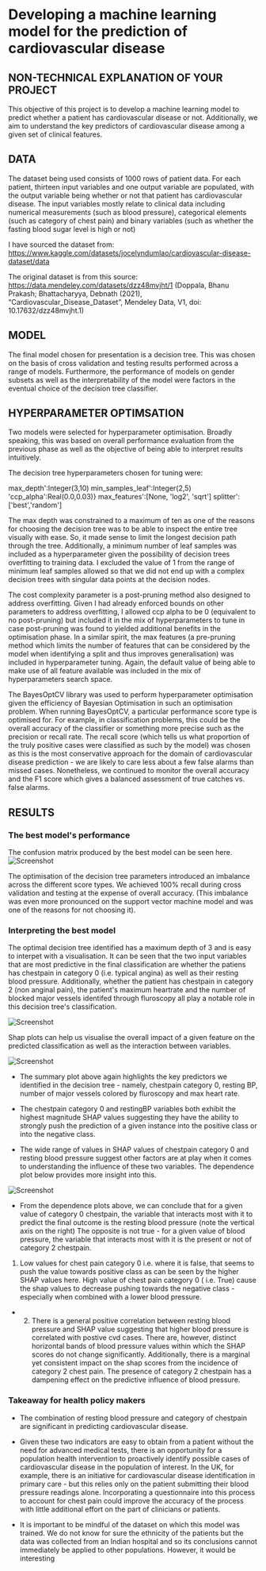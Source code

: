 # Developing a machine learning model for the prediction of cardiovascular disease


## NON-TECHNICAL EXPLANATION OF YOUR PROJECT
This objective of this project is to develop a machine learning model to predict whether a patient has cardiovascular disease or not.  Additionally, we aim to understand the key predictors of cardiovascular disease among a given set of clinical features.

## DATA
The dataset being used consists of 1000 rows of patient data.  For each patient, thirteen input variables and one output variable are populated, with the output variable being whether or not that patient has cardiovascular disease.  The input variables mostly relate to clinical data including numerical measurements (such as blood pressure), categorical elements (such as category of chest pain) and binary variables (such as whether the fasting blood sugar level is high or not)

I have sourced the dataset from:
https://www.kaggle.com/datasets/jocelyndumlao/cardiovascular-disease-dataset/data

The original dataset is from this source: https://data.mendeley.com/datasets/dzz48mvjht/1
(Doppala, Bhanu Prakash; Bhattacharyya, Debnath (2021), “Cardiovascular_Disease_Dataset”, Mendeley Data, V1, doi: 10.17632/dzz48mvjht.1)


## MODEL
The final model chosen for presentation is a decision tree. This was chosen on the basis of cross validation and testing results performed across a range of models.  Furthermore, the performance of models on gender subsets as well as the interpretability of the model were factors in the eventual choice of the decision tree classifier.

## HYPERPARAMETER OPTIMSATION
Two models were selected for hyperparameter optimisation.  Broadly speaking, this was based on overall performance evaluation from the previous phase as well as the objective of being able to interpret results intuitively.

The decision tree hyperparameters chosen for tuning were:

max_depth':Integer(3,10)
min_samples_leaf':Integer(2,5)
'ccp_alpha':Real(0.0,0.03)}
max_features':[None, 'log2', 'sqrt']
splitter':['best','random']

The max depth was constrained to a maximum of ten as one of the reasons for choosing the decision tree was to be able to inspect the entire tree visually with ease.  So, it made sense to limit the longest decision path through the tree.  Additionally, a minimum number of leaf samples was included as a hyperparameter given the possibility of decision trees overfitting to training data.  I excluded the value of 1 from the range of minimum leaf samples allowed so that we did not end up with a complex decision trees with singular data points at the decision nodes.

The cost complexity parameter is a post-pruning method also designed to address overfitting.  Given I had already enforced bounds on other parameters to address overfitting, I allowed ccp alpha to be 0 (equivalent to no post-pruning) but included it in the mix of hyperparameters to tune in case post-pruning was found to yielded additional benefits in the optimisation phase.  In a similar spirit, the max features (a pre-pruning method which limits the number of features that can be considered by the model when identifying a split and thus improves generalisation) was included in hyperparameter tuning. Again, the default value of being able to make use of all feature available was included in the mix of hyperparameters search space.

The BayesOptCV library was used to perform hyperparameter optimisation given the efficiency of Bayesian Optimisation in such an optimisation problem.  When running BayesOptCV, a particular performance score type is optimised for.  For example, in classification problems, this could be the overall accuracy of the classifier or something more precise such as the precision or recall rate.  The recall score (which tells us what proportion of the truly positive cases were classified as such by the model) was chosen as this is the most conservative approach for the domain of cardiovascular disease prediction - we are likely to care less about a few false alarms than missed cases.  Nonetheless, we continued to monitor the overall accuracy and the F1 score which gives a balanced assessment of true catches vs. false alarms.

## RESULTS

### The best model's performance

The confusion matrix produced by the best model can be seen here.
![Screenshot](confusion_matrix_best_model.png)

The optimisation of the decision tree parameters introduced an imbalance across the different score types.  We achieved 100% recall during cross validation and testing at the expense of overall accuracy.  (This imbalance was even more pronounced on the support vector machine model and was one of the reasons for not choosing it).


### Interpreting the best model

The optimal decision tree identified has a maximum depth of 3 and is easy to interpet with a visualisation.  It can be seen that the two input variables that are most predictive in the final classification are whether the patiens has chestpain in category 0 (i.e. typical angina) as well as their resting blood pressure.  Additionally, whether the patient has chestpain in category 2 (non anginal pain), the patient's maximum heartrate and the number of blocked major vessels identifed through fluroscopy all play a notable role in this decision tree's classification.

![Screenshot](decision_tree_best.png)

Shap plots can help us visualise the overall impact of a given feature on the predicted classification as well as the interaction between variables.  

![Screenshot](shap_tree_best.png)


- The summary plot above again highlights the key predictors we identified in the decision tree - namely, chestpain category 0, resting BP, number of major vessels colored by fluroscopy and max heart rate.

- The chestpain category 0 and restingBP variables both exhibit the highest magnitude SHAP values suggesting they have the ability to strongly push the prediction of a given instance into the positive class or into the negative class.

- The wide range of values in SHAP values of chestpain category 0 and resting blood pressure suggest other factors are at play when it comes to understanding the influence of these two variables.  The dependence plot below provides more insight into this.


![Screenshot](variable_dependence_best.png)

- From the dependence plots above, we can conclude that for a given value of category 0 chestpain, the variable that interacts most with it to predict the final outcome is the resting blood pressure (note the vertical axis on the right)  The opposite is not true - for a given value of blood pressure, the variable that interacts most with it is the present or not of category 2 chestpain.  

1. Low values for chest pain category 0  i.e. where it is false, that seems to push the value towards positive class as can be seen by the higher SHAP values here.  High value of chest pain category 0 ( i.e. True) cause the shap values to decrease pushing towards the negative class - especially when combined with a lower blood pressure.  

- 2. There is a general positive correlation between resting blood pressure and SHAP value suggesting that higher blood pressure is correlated with postive cvd cases.  There are, however, distinct horizontal bands of blood pressure values within which the SHAP scores do not change significantly. Additionally, there is a marginal yet consistent impact on the shap scores from the incidence of category 2 chest pain.  The presence of category 2 chestpain has a dampening effect on the predictive influence of blood pressure.


### Takeaway for health policy makers
- The combination of resting blood pressure and category of chestpain are significant in predicting cardiovascular disease.  

- Given these two indicators are easy to obtain from a patient without the need for advanced medical tests, there is an opportunity for a population health intervention to proactively identify possible cases of cardiovascular disease in the population of interest.  In the UK, for example, there is an initiative for cardiovascular disease identification in primary care - but this relies only on the patient submitting their blood pressure readings alone.  Incorporating a questionnaire into this process to account for chest pain could improve the accuracy of the process with little additional effort on the part of clinicians or patients.

- It is important to be mindful of the dataset on which this model was trained.  We do not know for sure the ethnicity of the patients but the data was collected from an Indian hospital and so its conclusions cannot immediately be applied to other populations.  However, it would be interesting
